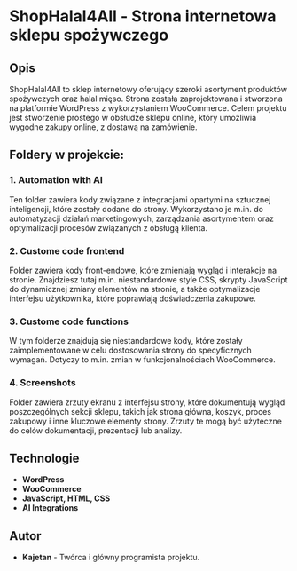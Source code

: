 # ShopHalal4All - Strona internetowa sklepu spożywczego

## Opis

ShopHalal4All to sklep internetowy oferujący szeroki asortyment produktów spożywczych oraz halal mięso. Strona została zaprojektowana i stworzona na platformie WordPress z wykorzystaniem WooCommerce. Celem projektu jest stworzenie prostego w obsłudze sklepu online, który umożliwia wygodne zakupy online, z dostawą na zamówienie.

## Foldery w projekcie:

### 1. **Automation with AI**
Ten folder zawiera kody związane z integracjami opartymi na sztucznej inteligencji, które zostały dodane do strony. Wykorzystano je m.in. do automatyzacji działań marketingowych, zarządzania asortymentem oraz optymalizacji procesów związanych z obsługą klienta.

### 2. **Custome code frontend**
Folder zawiera kody front-endowe, które zmieniają wygląd i interakcje na stronie. Znajdziesz tutaj m.in. niestandardowe style CSS, skrypty JavaScript do dynamicznej zmiany elementów na stronie, a także optymalizacje interfejsu użytkownika, które poprawiają doświadczenia zakupowe.

### 3. **Custome code functions**
W tym folderze znajdują się niestandardowe kody, które zostały zaimplementowane w celu dostosowania strony do specyficznych wymagań. Dotyczy to m.in. zmian w funkcjonalnościach WooCommerce.

### 4. **Screenshots**
Folder zawiera zrzuty ekranu z interfejsu strony, które dokumentują wygląd poszczególnych sekcji sklepu, takich jak strona główna, koszyk, proces zakupowy i inne kluczowe elementy strony. Zrzuty te mogą być użyteczne do celów dokumentacji, prezentacji lub analizy.

## Technologie

- **WordPress**
- **WooCommerce**
- **JavaScript, HTML, CSS**
- **AI Integrations**

## Autor

- **Kajetan** - Twórca i główny programista projektu.
